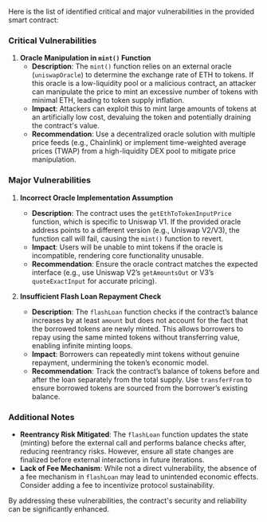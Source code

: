 Here is the list of identified critical and major vulnerabilities in the provided smart contract:

### Critical Vulnerabilities

1. **Oracle Manipulation in `mint()` Function**
   - **Description**: The `mint()` function relies on an external oracle (`uniswapOracle`) to determine the exchange rate of ETH to tokens. If this oracle is a low-liquidity pool or a malicious contract, an attacker can manipulate the price to mint an excessive number of tokens with minimal ETH, leading to token supply inflation.
   - **Impact**: Attackers can exploit this to mint large amounts of tokens at an artificially low cost, devaluing the token and potentially draining the contract's value.
   - **Recommendation**: Use a decentralized oracle solution with multiple price feeds (e.g., Chainlink) or implement time-weighted average prices (TWAP) from a high-liquidity DEX pool to mitigate price manipulation.

### Major Vulnerabilities

1. **Incorrect Oracle Implementation Assumption**
   - **Description**: The contract uses the `getEthToTokenInputPrice` function, which is specific to Uniswap V1. If the provided oracle address points to a different version (e.g., Uniswap V2/V3), the function call will fail, causing the `mint()` function to revert.
   - **Impact**: Users will be unable to mint tokens if the oracle is incompatible, rendering core functionality unusable.
   - **Recommendation**: Ensure the oracle contract matches the expected interface (e.g., use Uniswap V2’s `getAmountsOut` or V3’s `quoteExactInput` for accurate pricing).

2. **Insufficient Flash Loan Repayment Check**
   - **Description**: The `flashLoan` function checks if the contract’s balance increases by at least `amount` but does not account for the fact that the borrowed tokens are newly minted. This allows borrowers to repay using the same minted tokens without transferring value, enabling infinite minting loops.
   - **Impact**: Borrowers can repeatedly mint tokens without genuine repayment, undermining the token’s economic model.
   - **Recommendation**: Track the contract’s balance of tokens before and after the loan separately from the total supply. Use `transferFrom` to ensure borrowed tokens are sourced from the borrower’s existing balance.

### Additional Notes

- **Reentrancy Risk Mitigated**: The `flashLoan` function updates the state (minting) before the external call and performs balance checks after, reducing reentrancy risks. However, ensure all state changes are finalized before external interactions in future iterations.
- **Lack of Fee Mechanism**: While not a direct vulnerability, the absence of a fee mechanism in `flashLoan` may lead to unintended economic effects. Consider adding a fee to incentivize protocol sustainability.

By addressing these vulnerabilities, the contract's security and reliability can be significantly enhanced.